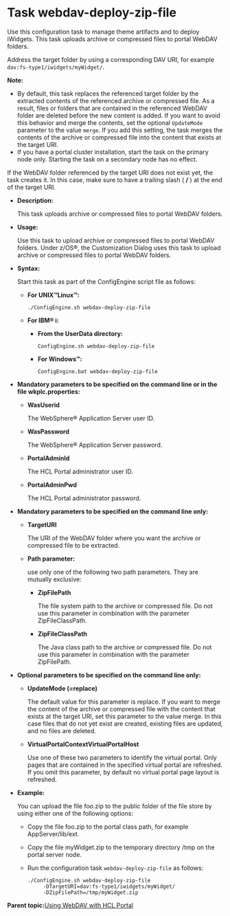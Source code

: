 # Task webdav-deploy-zip-file

Use this configuration task to manage theme artifacts and to deploy iWidgets. This task uploads archive or compressed files to portal WebDAV folders.

Address the target folder by using a corresponding DAV URI, for example `dav:fs-type1/iwidgets/myWidget/`.

**Note:**

-   By default, this task replaces the referenced target folder by the extracted contents of the referenced archive or compressed file. As a result, files or folders that are contained in the referenced WebDAV folder are deleted before the new content is added. If you want to avoid this behavior and merge the contents, set the optional `UpdateMode` parameter to the value `merge`. If you add this setting, the task merges the contents of the archive or compressed file into the content that exists at the target URI.
-   If you have a portal cluster installation, start the task on the primary node only. Starting the task on a secondary node has no effect.

If the WebDAV folder referenced by the target URI does not exist yet, the task creates it. In this case, make sure to have a trailing slash \( **/** \) at the end of the target URI.

-   **Description:**

    This task uploads archive or compressed files to portal WebDAV folders.

-   **Usage:**

    Use this task to upload archive or compressed files to portal WebDAV folders. Under z/OS®, the Customization Dialog uses this task to upload archive or compressed files to portal WebDAV folders.

-   **Syntax:**

    Start this task as part of the ConfigEngine script file as follows:

    -   **For UNIX™Linux™:**

        `./ConfigEngine.sh webdav-deploy-zip-file`

    -   ****For IBM® i:****

        -   **From the UserData directory:**

            `ConfigEngine.sh webdav-deploy-zip-file`

        -   **For Windows™:**

            `ConfigEngine.bat webdav-deploy-zip-file`

-   **Mandatory parameters to be specified on the command line or in the file wkplc.properties:**

    -   **WasUserid**

        The WebSphere® Application Server user ID.

    -   **WasPassword**

        The WebSphere® Application Server password.

    -   **PortalAdminId**

        The HCL Portal administrator user ID.

    -   **PortalAdminPwd**

        The HCL Portal administrator password.

-   **Mandatory parameters to be specified on the command line only:**

    -   **TargetURI**

        The URI of the WebDAV folder where you want the archive or compressed file to be extracted.

    -   **Path parameter:**

        use only one of the following two path parameters. They are mutually exclusive:

        -   **ZipFilePath**

            The file system path to the archive or compressed file. Do not use this parameter in combination with the parameter ZipFileClassPath.

        -   **ZipFileClassPath**

            The Java class path to the archive or compressed file. Do not use this parameter in combination with the parameter ZipFilePath.

-   **Optional parameters to be specified on the command line only:**

    -   **UpdateMode \(=replace\)**

        The default value for this parameter is replace. If you want to merge the content of the archive or compressed file with the content that exists at the target URI, set this parameter to the value merge. In this case files that do not yet exist are created, existing files are updated, and no files are deleted.

    -   **VirtualPortalContextVirtualPortalHost**

        Use one of these two parameters to identify the virtual portal. Only pages that are contained in the specified virtual portal are refreshed. If you omit this parameter, by default no virtual portal page layout is refreshed.

-   **Example:**

    You can upload the file foo.zip to the public folder of the file store by using either one of the following options:

    -   Copy the file foo.zip to the portal class path, for example AppServer/lib/ext.
    -   Copy the file myWidget.zip to the temporary directory /tmp on the portal server node.
    -   Run the configuration task `webdav-deploy-zip-file` as follows:

        ```
        ./ConfigEngine.sh webdav-deploy-zip-file 
             -DTargetURI=dav:fs-type1/iwidgets/myWidget/ 
             -DZipFilePath=/tmp/myWidget.zip
        ```


**Parent topic:**[Using WebDAV with HCL Portal](../admin-system/webdav.md)

